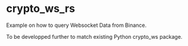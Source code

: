 # crypto_ws_rs

Example on how to query Websocket Data from Binance.

To be developped further to match existing Python crypto_ws package.